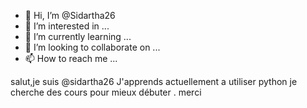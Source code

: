 - 👋 Hi, I’m @Sidartha26
- 👀 I’m interested in ...
- 🌱 I’m currently learning ...
- 💞️ I’m looking to collaborate on ...
- 📫 How to reach me ...

<!---
Sidartha26/Sidartha26 is a ✨ special ✨ repository because its `README.md` (this file) appears on your GitHub profile.
You can click the Preview link to take a look at your changes.
--->
salut,je suis @sidartha26
J'apprends actuellement a utiliser python
je cherche des cours pour mieux débuter .
merci 
